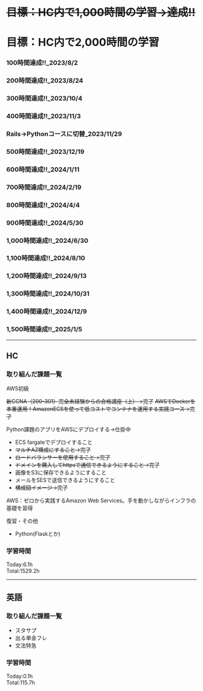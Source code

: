 # ~~目標：HC内で1,000時間の学習→達成!!~~
# 目標：HC内で2,000時間の学習
### 100時間達成!!_2023/8/2
### 200時間達成!!_2023/8/24
### 300時間達成!!_2023/10/4
### 400時間達成!!_2023/11/3
### Rails→Pythonコースに切替_2023/11/29
### 500時間達成!!_2023/12/19
### 600時間達成!!_2024/1/11
### 700時間達成!!_2024/2/19
### 800時間達成!!_2024/4/4
### 900時間達成!!_2024/5/30
### 1,000時間達成!!_2024/6/30
### 1,100時間達成!!_2024/8/10
### 1,200時間達成!!_2024/9/13
### 1,300時間達成!!_2024/10/31
### 1,400時間達成!!_2024/12/9
### 1,500時間達成!!_2025/1/5

------------------------------------------
## HC
### 取り組んだ課題一覧
AWS初級

~~新CCNA（200-301）完全未経験からの合格講座（上）→完了~~
~~AWSでDockerを本番運用！AmazonECSを使って低コストでコンテナを運用する実践コース→完了~~

Python課題のアプリをAWSにデプロイする→仕掛中
- ECS fargateでデプロイすること
- ~~マルチAZ構成にすること→完了~~
- ~~ロードバランサーを使用すること→完了~~
- ~~ドメインを購入してhttpsで通信できるようにすること→完了~~
- 画像をS3に保存できるようにすること
- メールをSESで送信できるようにすること
- ~~構成図イメージ→完了~~

AWS：ゼロから実践するAmazon Web Services。手を動かしながらインフラの基礎を習得

復習・その他
- Python(Flaskとか)

### 学習時間
Today:6.1h<br>
Total:1529.2h

------------------------------------------
## 英語
### 取り組んだ課題一覧
- スタサプ
- 出る単金フレ
- 文法特急

### 学習時間
Today:0.1h<br>
Total:115.7h